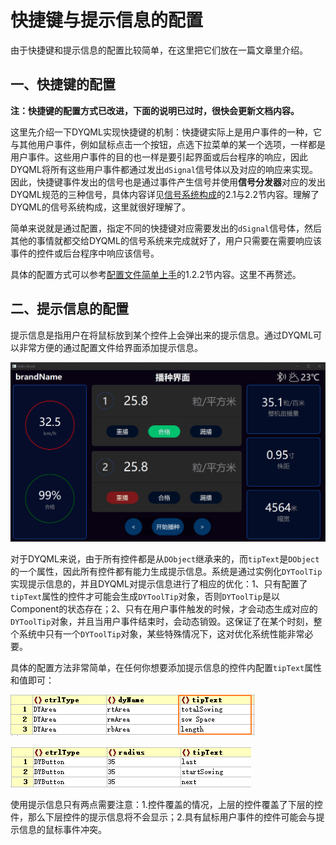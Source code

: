 # 快捷键与提示信息的配置

由于快捷键和提示信息的配置比较简单，在这里把它们放在一篇文章里介绍。

## 一、快捷键的配置

**注：快捷键的配置方式已改进，下面的说明已过时，很快会更新文档内容。**

这里先介绍一下DYQML实现快捷键的机制：快捷键实际上是用户事件的一种，它与其他用户事件，例如鼠标点击一个按钮，点选下拉菜单的某一个选项，一样都是用户事件。这些用户事件的目的也一样是要引起界面或后台程序的响应，因此DYQML将所有这些用户事件都通过发出`dSignal`信号体以及对应的响应来实现。因此，快捷键事件发出的信号也是通过事件产生信号并使用**信号分发器**对应的发出DYQML规范的三种信号，具体内容详见[信号系统构成](https://github.com/kongkongthu/DYQML6/blob/master/docs/3-信号系统构成.md)的2.1与2.2节内容。理解了DYQML的信号系统构成，这里就很好理解了。

简单来说就是通过配置，指定不同的快捷键对应需要发出的`dSignal`信号体，然后其他的事情就都交给DYQML的信号系统来完成就好了，用户只需要在需要响应该事件的控件或后台程序中响应该信号。

具体的配置方式可以参考[配置文件简单上手](https://github.com/kongkongthu/DYQML6/blob/master/docs/1-配置文件简单上手.md)的1.2.2节内容。这里不再赘述。

## 二、提示信息的配置

提示信息是指用户在将鼠标放到某个控件上会弹出来的提示信息。通过DYQML可以非常方便的通过配置文件给界面添加提示信息。

![动画](6-快捷键与提示信息的配置.assets/动画.gif)

对于DYQML来说，由于所有控件都是从`DObject`继承来的，而`tipText`是`DObject`的一个属性，因此所有控件都有能力生成提示信息。系统是通过实例化`DYToolTip`实现提示信息的，并且DYQML对提示信息进行了相应的优化：1、只有配置了`tipText`属性的控件才可能会生成`DYToolTip`对象，否则`DYToolTip`是以Component的状态存在；2、只有在用户事件触发的时候，才会动态生成对应的`DYToolTip`对象，并且当用户事件结束时，会动态销毁。这保证了在某个时刻，整个系统中只有一个`DYToolTip`对象，某些特殊情况下，这对优化系统性能非常必要。

具体的配置方法非常简单，在任何你想要添加提示信息的控件内配置`tipText`属性和值即可：

![1713665326661](6-快捷键与提示信息的配置.assets/1713665326661.png)

![1713665406341](6-快捷键与提示信息的配置.assets/1713665406341.png)

使用提示信息只有两点需要注意：1.控件覆盖的情况，上层的控件覆盖了下层的控件，那么下层控件的提示信息将不会显示；2.具有鼠标用户事件的控件可能会与提示信息的鼠标事件冲突。


